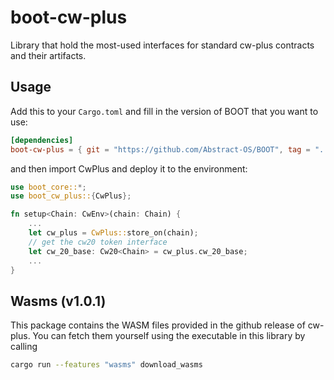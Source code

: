 # boot-cw-plus

Library that hold the most-used interfaces for standard cw-plus contracts and their artifacts.

## Usage

Add this to your `Cargo.toml` and fill in the version of BOOT that you want to use:

```toml
[dependencies]
boot-cw-plus = { git = "https://github.com/Abstract-OS/BOOT", tag = "..."}
```

and then import CwPlus and deploy it to the environment:

```rust
use boot_core::*;
use boot_cw_plus::{CwPlus};

fn setup<Chain: CwEnv>(chain: Chain) {
    ...
    let cw_plus = CwPlus::store_on(chain);
    // get the cw20 token interface
    let cw_20_base: Cw20<Chain> = cw_plus.cw_20_base;
    ...
}
```


## Wasms (v1.0.1)

This package contains the WASM files provided in the github release of cw-plus. You can fetch them yourself using the executable in this library by calling

```bash
cargo run --features "wasms" download_wasms
```
